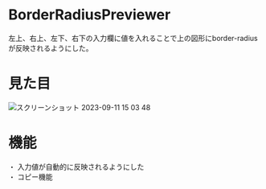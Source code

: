 # BorderRadiusPreviewer
左上、右上、左下、右下の入力欄に値を入れることで上の図形にborder-radiusが反映されるようにした。

# 見た目
![スクリーンショット 2023-09-11 15 03 48](https://github.com/snake97123/BorderRadiusPreviewer/assets/73522198/a2f5c8d2-39a8-4334-820f-6c182cd797e0)

# 機能
・ 入力値が自動的に反映されるようにした<br>
・ コピー機能
